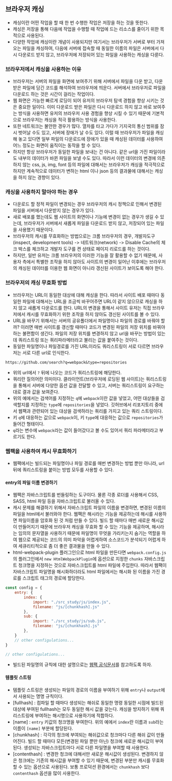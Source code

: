 ## 브라우저 캐싱

-   캐싱이란 어떤 작업을 할 때 한 번 수행한 작업은 저장을 하는 것을 뜻한다.
-   캐싱은 저장을 통해 다음에 작업을 수행할 때 작업에 드는 리소스를 줄이기 위한 목적으로 사용된다.
-   다양한 작업에 캐싱이란 개념이 사용되지만 여기서는 브라우저가 서버로 부터 가져오는 파일을 캐싱하여, 다음에 서버에 접속할 때 동일한 이름의 파일은 서버에서 다시 다운로드 받지 않고, 브라우저에 저장되어 있는 파일을 사용하는 캐싱을 다룬다.

### 브라우저에서 캐싱을 사용하는 이유

-   브라우저는 서버의 파일을 화면에 보여주기 위해 서버에서 파일을 다운 받고, 다운 받은 파일에 담긴 코드를 해석하여 브라우저에 띄운다. 서버에서 브라우저로 파일을 다운로드 하는 것은 시간이 걸리는 작업이다.
-   웹 화면은 가능한 빠르게 로딩이 되어 유저의 브라우저 탐색 경험을 향상 시키는 것은 중요한 일이다. 이미 다운로드 받은 파일은 다시 다운로드 하지 않고 바로 보여주는 방식을 사용하면 유저의 브라우저 사용 경험을 향상 시킬 수 있기 때문에 기본적으로 브라우저는 캐싱을 적극 활용하는 방식을 사용한다.
-   또한 네트워크는 불안한 경우가 많다. 열차를 타고 가다가 기지국의 통신 범위를 잠시 벗어날 수도 있고, 서버에 장애가 날 수도 있다. 이럴 때 브라우저가 파일을 캐싱해 놓고 있다면 일부 파일의 다운로드에 장애가 있을 때 캐싱된 데이터를 사용하여 어느 정도는 화면이 움직이는 동작을 할 수 있다.
-   하지만 항상 브라우저가 동일한 파일을 보내는 건 아니다. 같은 url을 가진 파일이라도 내부의 데이터가 바뀐 파일을 보낼 수도 있다. 따라서 이런 데이터의 변경에 의존하지 않는 css, js, img, font 등의 파일에 대해서는 브라우저가 캐싱을 적극적으로 하지만 계속적으로 데이터가 변하는 html 이나 json 등의 결과물에 대해서는 캐싱을 하지 않는 경향이 있다.

### 캐싱을 사용하지 말아야 하는 경우

-   다운로드 할 정적 파일이 변경되는 경우 브라우저의 캐시 정책으로 인해서 변경된 파일을 서버에서 다운받지 않는 경우가 있다.
-   새로 배포를 했는데도 웹 사이트의 화면이나 기능에 변경이 없는 경우가 생길 수 있는데, 브라우저가 서버에서 새롭게 파일을 다운로드 받지 않고, 저장되어 있는 파일을 사용했기 때문이다.
-   브라우저의 캐시를 무효화하는 방법으로는 크롬 브라우저의 경우, 개발자도구(inspect, development tools) -> 네트워크(network) -> Disable Cache의 체크 박스를 체크하고 개발자 도구를 켠 상태로 페이지 리로드를 하는 것이다.
-   하지만, 일반 유저는 크롬 브라우저의 이러한 기능을 잘 활용할 수 없기 때문에, 사용자 측에서 특별한 조작을 하지 않아도 사이트의 변경이 일어난 이후에는 브라우저의 캐싱된 데이터를 이용한 웹 화면이 아니라 갱신된 사이트가 보이도록 해야 한다.

### 브라우저의 캐싱 무효화 방법

-   브라우저는 URL이 동일한 대상에 대해 캐싱을 한다. 따라서 사이트 배포 때마다 동일한 파일에 대해서는 URL을 조금씩 바꾸어주면 URL이 같지 않으므로 캐싱을 하지 않고 새롭게 다운로드를 한다. URL의 변경을 통해서 사이트 유저는 직접 브라우저에서 캐시를 무효화하기 위한 조작을 하지 않아도 갱신된 사이트를 볼 수 있다.
-   URL을 바꾸기 위해서는 서버의 공유폴더에서 파일명이나 파일의 경로를 바꿔야 할까? 이러면 매번 사이트를 갱신할 때마다 코드가 변경된 파일의 저장 위치를 바꿔야 하는 불편함이 생긴다. 파일의 저장 위치를 변경하지 않고 url을 바꾸는 방법이 있는데 쿼리스트링 또는 쿼리파라메터라고 불리는 값을 붙여주는 것이다.
-   동일한 파일명이나 파일경로를 가진 URL이라도 쿼리스트링이 서로 다르면 브라우저는 서로 다른 url로 인식한다.

```
https://github.com/search?q=webpack&type=repositories
```

-   위의 url에서 `?` 뒤에 나오는 코드가 쿼리스트링에 해당한다.
-   쿼리란 질의어란 의미이다. 클라이언트(브라우저에 로딩된 웹 사이트)는 쿼리스트링을 통해서 서버에 다양한 옵션 값을 전달할 수 있고, 서버는 쿼리스트링이 요구하는 대로 결과 값을 보여준다.
-   위의 예에서는 검색어를 지정하는 `q`에 `webpack`이란 값을 넣었고, 어떤 대상들을 검색할지를 지정하는 `type`에 `repositories`을 넣었다. 깃허브에서 리포지토리 중에서 웹팩과 관련되어 있는 대상을 검색하라는 쿼리를 가지고 있는 쿼리 스트링이다.
-   키 `q`에 대응하는 값으로 `webpack`이, 키 `type`에 대응하는 값으로 `repositories`가 들어간 형태이다.
-   `q`라는 변수에 `webpack`라는 값이 들어갔다고 볼 수도 있어서 쿼리 파라메터라고 부르기도 한다.

### 웹팩을 사용하여 캐시 무효화하기

-   웹팩에서는 빌드되는 파일명이나 파일 경로를 매번 변경하는 방법 뿐만 아니라, url 뒤에 쿼리스트링을 붙이는 방법 모두를 사용할 수 있다.

#### entry의 파일 이름 변경하기

-   웹팩은 자바스크립트를 번들링하는 도구이다. 물론 각종 로더를 사용해서 CSS, SASS, html 파일 등을 자바스크립트로 불러올 수 있다.
-   캐시 문제를 해결하기 위해서 자바스크립트 파일의 이름을 변경하면, 변경된 이름의 파일을 html에서 불러와야 한다. 웹팩은 해시라는 기능을 제공하는데 해시를 사용하면 파일이름을 암호화 된 것 처럼 만들 수 있다. 빌드 할 때마다 매번 새로운 해시값이 만들어지기 때문에 브라우저 캐싱을 무효화 할 수 있는 기능을 제공하며, 해시라는 임의의 문자열을 사용하기 때문에 파일명이 무엇을 가리키는지 숨기는 역할을 하여 웹으로 제공되는 코드의 의미 파악을 어렵게하여 소스코드가 분석되기 어렵게 하여 세큐리티적으로 좀 더 좋은 결과물을 만들 수 있다.
-   html-webpack-plugin 플러그인으로 html 파일을 만든다면 `webpack.config.js`의 플러그인에서 `new HtmlWebpackPlugin`에 옵션으로 지정한 `chunks` 자바스크립트 청크명을 지정하는 것으로 자바스크립트를 html 파일에 주입한다. 따라서 웹팩이 자바스크립트 파일명을 해시화하더라도 html 파일에서는 해시화 된 이름을 가진 경로를 스크립트 태그의 경로에 할당한다.

```js
const config = {
    entry: {
        index: {
            import: "./src_study/js/index.js",
            filename: "js/[chunkhash].js"
        },
        sub: {
            import: "./src_study/js/sub.js",
            filename: "js/[chunkhash].js"
        },
    }
    // other configulations...
}

// other configulations...
```

-   빌드된 파일명의 규칙에 대한 설명으로는 [웹팩 공식문서](https://webpack.js.org/configuration/output/#template-strings)를 참고하도록 하자.

#### 템플릿 스트링

-   템플릿 스트링은 생성되는 파일의 경로의 이름을 부여하기 위해 `entry`나 `output`에서 사용되는 명명 규칙이다.
-   [fullhash] : 컴파일 할 때마다 생성되는 해쉬로 동일한 명령 동일한 시점에 빌드된 대상에 부여된 fullhash는 모두 동일한 해시 값을 갖는다. 캐싱을 방지하기 위해 쿼리스트링에 부여하는 해시명으로 사용하기에 적합하다.
-   [name] : `entry` 키값의 청크명을 부여한다. 위의 예에서 `index`란 이름과 `sub`라는 이름이 `[name]` 부분에 할당된다.
-   [chunkhash] : 각각의 청크에 부여되는 해쉬값으로 청크마다 다른 해쉬 값이 만들어진다. 빌드 할 때마다 모든(변경된 파일 뿐만 아닌) 청크에 새로운 해시값이 부여된다. 생성되는 자바스크립트마다 서로 다른 파일명을 부여할 때 사용한다.
-   [contenthash] : 변경한 청크에 대해서만 새로운 해시값이 생성된다. 변경하지 않은 청크에는 기존의 해시값을 부여할 수 있기 때문에, 변경된 부분만 캐시를 무효화 할 수 있는 옵션으로 사용된다. 보통 프로덕션 환경에서는 `chunkhash` 보다 `contenthash` 옵션을 많이 사용한다.
